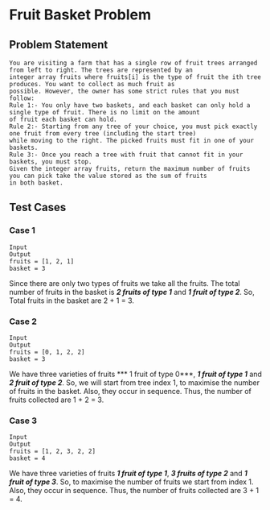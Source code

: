# Fruit Basket Problem

## Problem Statement
    
    You are visiting a farm that has a single row of fruit trees arranged from left to right. The trees are represented by an 
    integer array fruits where fruits[i] is the type of fruit the ith tree produces. You want to collect as much fruit as 
    possible. However, the owner has some strict rules that you must follow:
    Rule 1:- You only have two baskets, and each basket can only hold a single type of fruit. There is no limit on the amount 
    of fruit each basket can hold.
    Rule 2:- Starting from any tree of your choice, you must pick exactly one fruit from every tree (including the start tree) 
    while moving to the right. The picked fruits must fit in one of your baskets.
    Rule 3:- Once you reach a tree with fruit that cannot fit in your baskets, you must stop.
    Given the integer array fruits, return the maximum number of fruits you can pick take the value stored as the sum of fruits
    in both basket. 


## Test Cases

### Case 1
  
    Input                                                             Output
    fruits = [1, 2, 1]                                                basket = 3

Since there are only two types of fruits we take all the fruits. The total number of fruits in the basket is ***2 fruits of type 1*** and ***1 fruit of type 2***. So, 
Total fruits in the basket are 2 + 1 = 3.

### Case 2
  
    Input                                                             Output
    fruits = [0, 1, 2, 2]                                             basket = 3

We have three varieties of fruits *** 1 fruit of type 0***, ***1 fruit of type 1*** and ***2 fruit of type 2***. So, we will start from tree index 1, to maximise the
number of fruits in the basket. Also, they occur in sequence. Thus, the number of fruits collected are 1 + 2 = 3.

### Case 3
  
    Input                                                             Output
    fruits = [1, 2, 3, 2, 2]                                          basket = 4

We have three varieties of fruits ***1 fruit of type 1***, ***3 fruits of type 2*** and ***1 fruit of type 3***. So, to maximise the number of fruits we start from 
index 1. Also, they occur in sequence. Thus, the number of fruits collected are 3 + 1 = 4.





